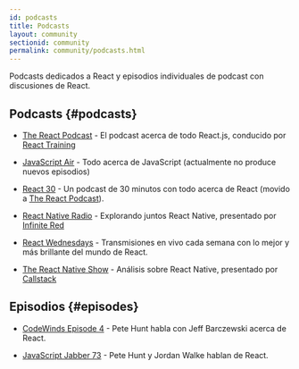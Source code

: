 ```yaml
---
id: podcasts
title: Podcasts
layout: community
sectionid: community
permalink: community/podcasts.html
---
```


Podcasts dedicados a React y episodios individuales de podcast con discusiones de React.

## Podcasts {#podcasts}

- [The React Podcast](https://reactpodcast.simplecast.fm/) - El podcast acerca de todo React.js, conducido por [React Training](https://reacttraining.com)

- [JavaScript Air](https://javascriptair.com/) - Todo acerca de JavaScript (actualmente no produce nuevos episodios)

- [React 30](https://react30.com/) - Un podcast de 30 minutos con todo acerca de React (movido a [The React Podcast](https://reactpodcast.simplecast.fm/)).

- [React Native Radio](https://reactnativeradio.com) - Explorando juntos React Native, presentado por [Infinite Red](https://infinite.red)

- [React Wednesdays](https://www.telerik.com/react-wednesdays) - Transmisiones en vivo cada semana con lo mejor y más brillante del mundo de React.

- [The React Native Show](https://callstack.com/podcast-react-native-show) - Análisis sobre React Native, presentado por [Callstack](https://callstack.com/?utm_campaign=Podcast&utm_source=reactjs_org&utm_medium=community_podcasts)

## Episodios {#episodes}

- [CodeWinds Episode 4](https://codewinds.com/podcast/004.html) - Pete Hunt habla con Jeff Barczewski acerca de React.


- [JavaScript Jabber 73](https://devchat.tv/js-jabber/073-jsj-react-with-pete-hunt-and-jordan-walke) - Pete Hunt y Jordan Walke hablan de React.
